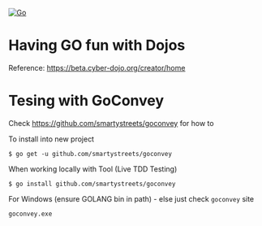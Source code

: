 [![Go](https://github.com/jceatwell/go-dojo-twelvedays/actions/workflows/go.yml/badge.svg)](https://github.com/jceatwell/go-dojo-twelvedays/actions/workflows/go.yml)

# Having GO fun with Dojos

Reference: https://beta.cyber-dojo.org/creator/home

# Tesing with GoConvey

Check https://github.com/smartystreets/goconvey for how to

To install into new project

```shell
$ go get -u github.com/smartystreets/goconvey
```

When working locally with Tool (Live TDD Testing)

```shell
$ go install github.com/smartystreets/goconvey
```

For Windows (ensure GOLANG bin in path) - else just check `goconvey` site

```shell
goconvey.exe
```


